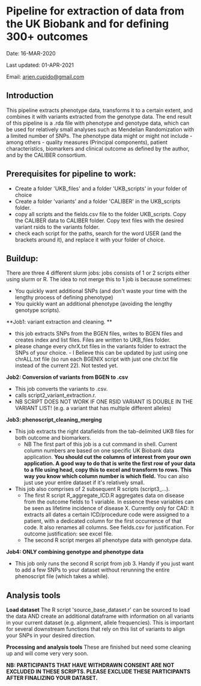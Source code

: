 # Pipeline for extraction of data from the UK Biobank and for defining 300+ outcomes 

Date: 16-MAR-2020

Last updated: 01-APR-2021

Email: arjen.cupido@gmail.com

**Introduction**
-----------------
This pipeline extracts phenotype data, transforms it to a certain extent, and combines it with variants extracted from the genotype data.
The end result of this pipeline is a .rda file with phenotype and genotype data, which can be used for relatively small analyses such as Mendelian Randomization with a limited number of SNPs. The phenotype data might or might not include - among others - quality measures (Principal components), patient characteristics, biomarkers and clinical outcome as defined by the author, and by the CALIBER consortium.


**Prerequisites for pipeline to work:**
-------------------------------------
- Create a folder 'UKB_files' and a folder 'UKB_scripts' in your folder of choice
- Create a folder 'variants' and a folder 'CALIBER' in the UKB_scripts folder.
- copy all scripts and the fields.csv file to the folder UKB_scripts. Copy the CALIBER data to CALIBER folder. Copy text files with the desired variant rsids to the variants folder. 
- check each script for the paths, search for the word USER (and the brackets around it), and replace it with your folder of choice.

Buildup:
------------
There are three 4 different slurm jobs: jobs consists of 1 or 2 scripts either using slurm or R.
The idea to not merge this to 1 job is because sometimes:
- You quickly want additional SNPs (and don't waste your time with the lengthy process of defining phenotype)
- You quickly want an additional phenotype (avoiding the lengthy genotype scripts).  


**Job1: variant extraction and cleaning. **
- this job extracts SNPs from the BGEN files, writes to BGEN files and creates index and list files. Files are written to UKB_files folder.
- please change every chrX.txt files in the variants folder to extract the SNPs of your choice.
		- I Believe this can be updated by just using one chrALL.txt file (so run each BGENIX script with just one chr.txt file instead of the current 22). Not tested yet.

**Job2: Conversion of variants from BGEN to .csv**
- This job converts the variants to .csv. 
- calls script2_variant_extraction.r.
- NB SCRIPT DOES NOT WORK IF ONE RSID VARIANT IS DOUBLE IN THE VARIANT LIST! (e.g. a variant that has multiple different alleles)

**Job3: phenoscript_cleaning_merging**
- This job extracts the right datafields from the tab-delimited UKB files for both outcome and biomarkers.
	- NB The first part of this job is a cut command in shell. Current column numbers are based on one specific UK Biobank data application. **You should cut the columns of interest from your own application. A good way to do that is write the first row of your data to a file using head, copy this to excel and transform to rows. This way you know which column number is which field.** You can also just use your entire dataset if it's relatively small.
- This job also comprises of 2 subsequent R scripts (script3_...).
	- The first R script R_aggregate_ICD.R aggregates data on disease from the outcome fields to 1 variable. In essence these variables can be seen as lifetime incidence of disease X. Currently only for CAD: It extracts all dates a certain ICD/procedure code were assigned to a patient, with a dedicated column for the first occurrence of that code. It also renames all columns. See fields.csv for justification. For outcome justification: see excel file.
	- The second R script merges all phenotype data with genotype data. 

**Job4: ONLY combining genotype and phenotype data**
- This job only runs the second R script from job 3. Handy if you just want to add a few SNPs to your dataset without rerunning the entire phenoscript file (which takes a while).

**Analysis tools**
-------------------------------
**Load dataset**
The R script 'source_base_dataset.r' can be sourced to load the data AND create an additional dataframe with information on all variants in your current dataset (e.g. alignment, allele frequencies). This is important for several downstream functions that rely on this list of variants to align your SNPs in your desired direction. 

**Processing and analysis tools**
These are finished but need some cleaning up and will come very very soon. 


**NB: PARTICIPANTS THAT HAVE WITHDRAWN CONSENT ARE NOT EXCLUDED IN THESE SCRIPTS. PLEASE EXCLUDE THESE PARTICIPANTS AFTER FINALIZING YOUR DATASET.**


